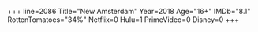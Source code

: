+++
line=2086
Title="New Amsterdam"
Year=2018
Age="16+"
IMDb="8.1"
RottenTomatoes="34%"
Netflix=0
Hulu=1
PrimeVideo=0
Disney=0
+++

